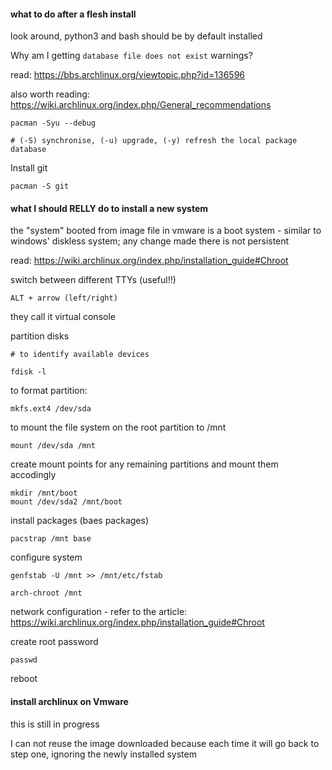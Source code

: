 
#### what to do after a flesh install

look around, python3 and bash should be by default installed

Why am I getting `database file does not exist` warnings?

read:
https://bbs.archlinux.org/viewtopic.php?id=136596

also worth reading:
https://wiki.archlinux.org/index.php/General_recommendations

```
pacman -Syu --debug

# (-S) synchronise, (-u) upgrade, (-y) refresh the local package database
```

Install git
```
pacman -S git
```

#### what I should RELLY do to install a new system

the "system" booted from image file in vmware is a boot system - 
similar to windows' diskless system; any change made there is not 
persistent

read:
https://wiki.archlinux.org/index.php/installation_guide#Chroot

switch between different TTYs (useful!!)
```
ALT + arrow (left/right) 
```

they call it virtual console 

partition disks
```
# to identify available devices

fdisk -l
```

to format partition:
```
mkfs.ext4 /dev/sda
```

to mount the file system on the root partition to /mnt
```
mount /dev/sda /mnt
```

create mount points for any remaining partitions and mount them accodingly
```
mkdir /mnt/boot
mount /dev/sda2 /mnt/boot
```

install packages (baes packages)
```
pacstrap /mnt base
```

configure system
```
genfstab -U /mnt >> /mnt/etc/fstab

arch-chroot /mnt
```

network configuration - refer to the article:
https://wiki.archlinux.org/index.php/installation_guide#Chroot

create root password
```
passwd
```

reboot

#### install archlinux on Vmware

this is still in progress

I can not reuse the image downloaded because each time it will go
back to step one, ignoring the newly installed system



